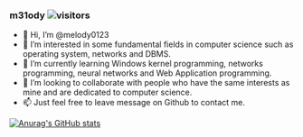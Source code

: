 ### m31ody ![visitors](https://visitor-badge.laobi.icu/badge?page_id=melody0123.readme)
- 👋 Hi, I’m @melody0123
- 👀 I’m interested in some fundamental fields in computer science such as operating system, networks and DBMS.
- 🌱 I’m currently learning Windows kernel programming, networks programming, neural networks and Web Application programming.
- 💞️ I’m looking to collaborate with people who have the same interests as mine and are dedicated to computer science.
- 📫 Just feel free to leave message on Github to contact me.

[![Anurag's GitHub stats](https://github-readme-stats.vercel.app/api?username=melody0123)](https://github.com/anuraghazra/github-readme-stats)

<!---
melody0123/melody0123 is a ✨ special ✨ repository because its `README.md` (this file) appears on your GitHub profile.
You can click the Preview link to take a look at your changes.
--->
